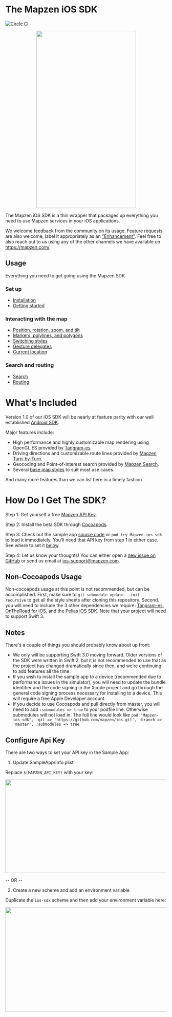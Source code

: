 # The Mapzen iOS SDK
[![Circle CI](https://circleci.com/gh/mapzen/ios.svg?style=shield&circle-token=158f79f566b88fb913ad153ee8b00681112eb5a2)](https://circleci.com/gh/mapzen/ios)

<p align=center>
<img width="311" height="552" src="https://mapzen-assets.s3.amazonaws.com/images/ios-sdk-beta/sdk-beta-map.png">
</p>

The Mapzen iOS SDK is a thin wrapper that packages up everything you need to use Mapzen services in your iOS applications.

We welcome feedback from the community on its usage. Feature requests are also welcome; label it appropriately as an ["Enhancement"](https://github.com/mapzen/ios/issues?q=is%3Aopen+is%3Aissue+label%3Aenhancement). Feel free to also reach out to us using any of the other channels we have available on https://mapzen.com/.

## Usage
Everything you need to get going using the Mapzen SDK

### Set up
- [Installation](https://github.com/mapzen/ios/blob/master/docs/installation.md)
- [Getting started](https://github.com/mapzen/ios/blob/master/docs/getting-started.md)

### Interacting with the map
- [Position, rotation, zoom, and tilt](https://github.com/mapzen/ios/blob/master/docs/basic-functions.md)
- [Markers, polylines, and polygons](https://github.com/mapzen/ios/blob/master/docs/features.md)
- [Switching styles](https://github.com/mapzen/ios/blob/master/docs/styles.md)
- [Gesture delegates](https://github.com/mapzen/ios/blob/master/docs/gesture-delegates.md)
- [Current location](https://github.com/mapzen/ios/blob/master/docs/location-services.md)

### Search and routing
- [Search](https://github.com/mapzen/ios/blob/master/docs/search.md)
- [Routing](https://github.com/mapzen/ios/blob/master/docs/turn-by-turn.md)


# What's Included

Version 1.0 of our iOS SDK will be nearly at feature parity with our well established [Android SDK](https://github.com/mapzen/android).

Major features include:
* High performance and highly customizable map rendering using OpenGL ES provided by [Tangram-es](https://github.com/tangrams/tangram-es).
* Driving directions and customizable route lines provided by [Mapzen Turn-by-Turn](https://mapzen.com/products/turn-by-turn/).
* Geocoding and Point-of-Interest search provided by [Mapzen Search](https://mapzen.com/products/search/).
* Several [base map styles](https://mapzen.com/products/maps/) to suit most use cases.

And many more features than we can list here in a timely fashion.

# How Do I Get The SDK?

Step 1: Get yourself a free [Mapzen API Key](https://mapzen.com/developers/sign_up).

Step 2: Install the beta SDK through [Cocoapods](https://cocoapods.org/pods/Mapzen-ios-sdk).

Step 3: Check out the sample app [source code](https://github.com/mapzen/ios/tree/master/SampleApp) or `pod try Mapzen-ios-sdk` to load it immediately. You'll need that API key from step 1 in either case. See where to set it [below](#configure-api-key).

Step 4: Let us know your thoughts! You can either open a [new issue on GitHub](https://github.com/mapzen/ios/issues) or send us email at ios-support@mapzen.com.

## Non-Cocoapods Usage

Non-cocoapods usage at this point is not recommended, but can be accomplished. First, make sure to `git submodule update --init --recursive` to get all the style sheets after cloning this repository. Second. you will need to include the 3 other dependencies we require: [Tangram-es](https://github.com/tangrams/ios-framework), [OnTheRoad for iOS](https://github.com/mapzen/on-the-road_ios), and the [Pelias iOS SDK](https://github.com/pelias/pelias-ios-sdk). Note that your project will need to support Swift 3.

## Notes
There's a couple of things you should probably know about up front:
* We only will be supporting Swift 3.0 moving forward. Older versions of the SDK were written in Swift 2, but it is not recommended to use that as the project has changed dramatically since then, and we're continuing to add features all the time.
* If you wish to install the sample app to a device (recommended due to performance issues in the simulator), you will need to update the bundle identifier and the code signing in the Xcode project and go through the general code signing process necessary for installing to a device. This will require a free Apple Developer account.
* If you decide to use Cocoapods and pull directly from master, you will need to add `:submodules => true` to your podfile line. Otherwise submodules will not load in. The full line would look like `pod "Mapzen-ios-sdk", :git => 'https://github.com/mapzen/ios.git', :branch => 'master', :submodules => true`

## Configure Api Key
There are two ways to set your API key in the Sample App:

1. Update SampleApp/Info.plist

Replace `$(MAPZEN_API_KEY)` with your key:

<p align=center>
<img width="765" height="291" src="https://mapzen-assets.s3.amazonaws.com/images/ios-sdk-beta/info_plist.png">
</p>

-- OR --

2. Create a new scheme and add an environment variable

Duplicate the `ios-sdk` scheme and then add your environment variable here:

<p align=center>
<img width="571" height="325" src="https://mapzen-assets.s3.amazonaws.com/images/ios-sdk-beta/custom_scheme.png">
</p>
